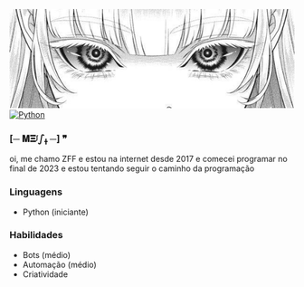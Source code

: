 <img src='4f08b7e5e345ed6a0320de27ff9e1e4a.jpg' alt="4f08b7e5e345ed6a0320de27ff9e1e4a"></img>
[![Python](https://img.shields.io/badge/-Python-blue?style=flat&logo=python)](link_para_python)

### [─ 𝐌𝚵ᶴഽߪ ─] ❞

oi, me chamo ZFF e estou na internet desde 2017
e comecei programar no final de 2023 e estou tentando seguir o caminho da programação 


### Linguagens
- Python (iniciante)
### Habilidades
- Bots (médio)
- Automação (médio)
- Criatividade
